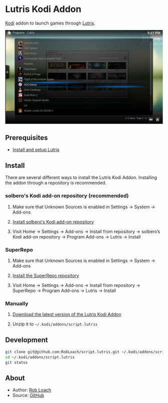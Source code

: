 # Lutris Kodi Addon

[Kodi](http://kodi.tv) addon to launch games through [Lutris](http://lutris.net).

![Lutris Kodi Addon Screenshot](resources/media/screenshot.jpg "Lutris Kodi Addon")

## Prerequisites

- [Install and setup Lutris](https://lutris.net/downloads/)

## Install

There are several different ways to install the Lutris Kodi Addon. Installing the addon through a repository is recommended.

### solbero's Kodi add-on repository (recommended)

1. Make sure that Unknown Sources is enabled in Settings → System → Add-ons

1. [Install solbero's Kodi add-on repository](https://github.com/solbero/repository.solbero/blob/master/README.md)

1. Visit Home → Settings → Add-ons → Install from repository → solbero’s Kodi add-on repository → Program Add-ons → Lutris → Install

### SuperRepo

1. Make sure that Unknown Sources is enabled in Settings → System → Add-ons

1. [Install the SuperRepo repository](https://superrepo.org/get-started/)

1. Visit Home → Settings → Add-ons → Install from repository → SuperRepo → Program Add-ons → Lutris → Install

### Manually

1. [Download the latest version of the Lutris Kodi Addon](https://github.com/RobLoach/lutris-kodi-addon/archive/master.zip)

1. Unzip it to `~/.kodi/addons/script.lutris`

## Development

```bash
git clone git@github.com:RobLoach/script.lutris.git ~/.kodi/addons/script.lutris
cd ~/.kodi/addons/script.lutris
git status
```

## About

- Author: [Rob Loach](http://robloach.net)
- Source: [GitHub](http://github.com/RobLoach/script.lutris/)
